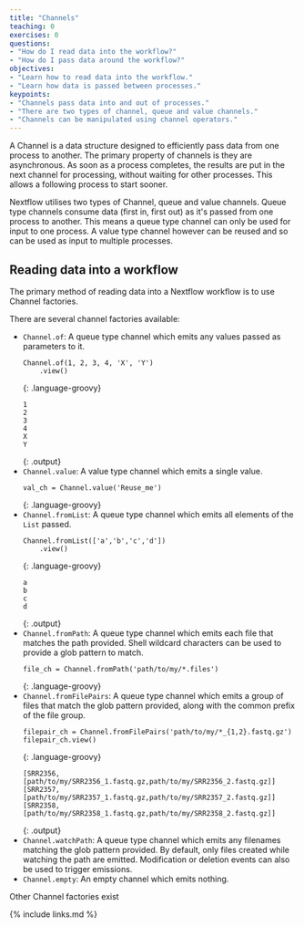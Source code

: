 ```yaml
---
title: "Channels"
teaching: 0
exercises: 0
questions:
- "How do I read data into the workflow?"
- "How do I pass data around the workflow?"
objectives:
- "Learn how to read data into the workflow."
- "Learn how data is passed between processes."
keypoints:
- "Channels pass data into and out of processes."
- "There are two types of channel, queue and value channels."
- "Channels can be manipulated using channel operators."
---
```


A Channel is a data structure designed to efficiently pass
data from one process to another. The primary property of
channels is they are asynchronous. As soon as a process
completes, the results are put in the next channel for
processing, without waiting for other processes. This allows
a following process to start sooner.

Nextflow utilises two types of Channel, queue and value channels.
Queue type channels consume data (first in, first out) as it's passed
from one process to another. This means a queue type channel can
only be used for input to one process. A value type channel however
can be reused and so can be used as input to multiple processes.

## Reading data into a workflow

The primary method of reading data into a Nextflow workflow
is to use Channel factories.

There are several channel factories available:

- `Channel.of`:
    A queue type channel which emits any values passed as parameters to it.
    ~~~
    Channel.of(1, 2, 3, 4, 'X', 'Y')
        .view()
    ~~~
    {: .language-groovy}
    ~~~
    1
    2
    3
    4
    X
    Y
    ~~~
    {: .output}
- `Channel.value`:
    A value type channel which emits a single value.
    ~~~
    val_ch = Channel.value('Reuse_me')
    ~~~
    {: .language-groovy}
- `Channel.fromList`:
    A queue type channel which emits all elements of the `List` passed.
    ~~~
    Channel.fromList(['a','b','c','d'])
        .view()
    ~~~
    {: .language-groovy}
    ~~~
    a
    b
    c
    d
    ~~~
    {: .output}
- `Channel.fromPath`:
    A queue type channel which emits each file that matches the
    path provided. Shell wildcard characters can be used to provide
    a glob pattern to match.
    ~~~
    file_ch = Channel.fromPath('path/to/my/*.files')
    ~~~
    {: .language-groovy}
- `Channel.fromFilePairs`:
    A queue type channel which emits a group of files that match
    the glob pattern provided, along with the common prefix of
    the file group.
    ~~~
    filepair_ch = Channel.fromFilePairs('path/to/my/*_{1,2}.fastq.gz')
    filepair_ch.view()
    ~~~
    {: .language-groovy}
    ~~~
    [SRR2356,[path/to/my/SRR2356_1.fastq.gz,path/to/my/SRR2356_2.fastq.gz]]
    [SRR2357,[path/to/my/SRR2357_1.fastq.gz,path/to/my/SRR2357_2.fastq.gz]]
    [SRR2358,[path/to/my/SRR2358_1.fastq.gz,path/to/my/SRR2358_2.fastq.gz]]
    ~~~
    {: .output}    
- `Channel.watchPath`:
    A queue type channel which emits any filenames matching the glob
    pattern provided. By default, only files created while watching
    the path are emitted. Modification or deletion events can also
    be used to trigger emissions.
- `Channel.empty`:
    An empty channel which emits nothing.

Other Channel factories exist



{% include links.md %}
